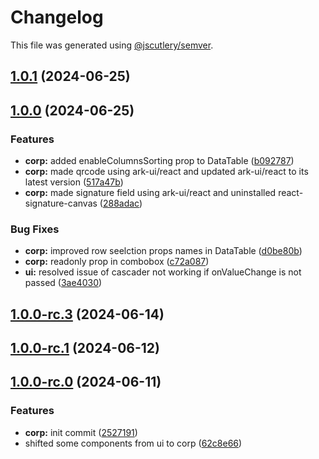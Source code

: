 # Changelog

This file was generated using [@jscutlery/semver](https://github.com/jscutlery/semver).

## [1.0.1](https://github.com/rhinobase/raftyui/compare/corp-1.0.0...corp-1.0.1) (2024-06-25)

## [1.0.0](https://github.com/rhinobase/raftyui/compare/corp-1.0.0-rc.3...corp-1.0.0) (2024-06-25)


### Features

* **corp:** added enableColumnsSorting prop to DataTable ([b092787](https://github.com/rhinobase/raftyui/commit/b09278747447ca980254c6ca7c17ac202cfa1258))
* **corp:** made qrcode using ark-ui/react and updated ark-ui/react to its latest version ([517a47b](https://github.com/rhinobase/raftyui/commit/517a47bc3b792fc9e0410e5c8cec6b5aeefffbbe))
* **corp:** made signature field using ark-ui/react and uninstalled react-signature-canvas ([288adac](https://github.com/rhinobase/raftyui/commit/288adacbe983141447fd840a2b1fed9103b621ea))


### Bug Fixes

* **corp:** improved row seelction props names in DataTable ([d0be80b](https://github.com/rhinobase/raftyui/commit/d0be80bfaee3e82a60ccc3d1b256fa28130afd6f))
* **corp:** readonly prop in combobox ([c72a087](https://github.com/rhinobase/raftyui/commit/c72a0871436aec7f0d31b42a980b0d514f2a8a3b))
* **ui:** resolved issue of cascader not working if onValueChange is not passed ([3ae4030](https://github.com/rhinobase/raftyui/commit/3ae40301639fe4436f6469de25e785ef895c0e3b))

## [1.0.0-rc.3](https://github.com/rhinobase/raftyui/compare/corp-1.0.0-rc.2...corp-1.0.0-rc.3) (2024-06-14)

## [1.0.0-rc.1](https://github.com/rhinobase/raftyui/compare/corp-1.0.0-rc.0...corp-1.0.0-rc.1) (2024-06-12)

## [1.0.0-rc.0](https://github.com/rhinobase/raftyui/compare/corp-0.1.13...corp-1.0.0-rc.0) (2024-06-11)


### Features

* **corp:** init commit ([2527191](https://github.com/rhinobase/raftyui/commit/25271914ea615b0fc6fd81efb1574b7e3df2e880))
* shifted some components from ui to corp ([62c8e66](https://github.com/rhinobase/raftyui/commit/62c8e66e59beebc905d54aa36c74f1220c3552a8))
